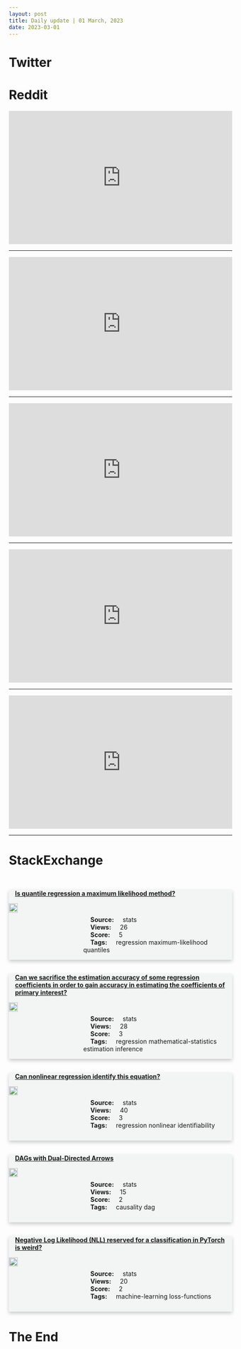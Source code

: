 ```yaml
---
layout: post
title: Daily update | 01 March, 2023
date: 2023-03-01
---
```


<script async src="https://platform.twitter.com/widgets.js" charset="utf-8"></script>


<script src='https://storage.ko-fi.com/cdn/scripts/overlay-widget.js'></script>
<script>
  kofiWidgetOverlay.draw('themldojo', {
    'type': 'floating-chat',
    'floating-chat.donateButton.text': 'Support me',
    'floating-chat.donateButton.background-color': '#f45d22',
    'floating-chat.donateButton.text-color': '#fff'
  });
</script>

# Twitter 

<blockquote class="twitter-tweet"><a href="https://twitter.com/SawyerMerritt/status/1630375072782340096"></a></blockquote>

<blockquote class="twitter-tweet"><a href="https://twitter.com/omarsar0/status/1630392643602599937"></a></blockquote>

<blockquote class="twitter-tweet"><a href="https://twitter.com/rasbt/status/1630562799343599616"></a></blockquote>

<blockquote class="twitter-tweet"><a href="https://twitter.com/B4l4kurwo/status/1630647203160264704"></a></blockquote>

<blockquote class="twitter-tweet"><a href="https://twitter.com/BJP4India/status/1630465825504362499"></a></blockquote>

<blockquote class="twitter-tweet"><a href="https://twitter.com/stanfordnlp/status/1630475531950108678"></a></blockquote>

<blockquote class="twitter-tweet"><a href="https://twitter.com/ylecun/status/1630611290329686016"></a></blockquote>

<blockquote class="twitter-tweet"><a href="https://twitter.com/ylecun/status/1630680411117584384"></a></blockquote>

<blockquote class="twitter-tweet"><a href="https://twitter.com/MetaAI/status/1630623547889704961"></a></blockquote>

<blockquote class="twitter-tweet"><a href="https://twitter.com/stanfordnlp/status/1630580798356357121"></a></blockquote>

# Reddit 

<iframe id="reddit-embed" src="https://www.redditmedia.com/r/datascience/comments/11eftyi/last_weekend_i_made_a_google_sheets_plugin_that?ref_source=embed&amp;ref=share&amp;embed=true" sandbox="allow-scripts allow-same-origin allow-popups" style="border: none;" height="300" width="100%" scrolling="yes"></iframe>
<hr style="width:100%;text-align:left;margin-left:0">
<iframe id="reddit-embed" src="https://www.redditmedia.com/r/MachineLearning/comments/11e4w40/r_microsoft_introduce_kosmos1_a_multimodal_large?ref_source=embed&amp;ref=share&amp;embed=true" sandbox="allow-scripts allow-same-origin allow-popups" style="border: none;" height="300" width="100%" scrolling="yes"></iframe>
<hr style="width:100%;text-align:left;margin-left:0">
<iframe id="reddit-embed" src="https://www.redditmedia.com/r/datascience/comments/11e1b8h/people_who_work_as_a_data_scientist_in_consulting?ref_source=embed&amp;ref=share&amp;embed=true" sandbox="allow-scripts allow-same-origin allow-popups" style="border: none;" height="300" width="100%" scrolling="yes"></iframe>
<hr style="width:100%;text-align:left;margin-left:0">
<iframe id="reddit-embed" src="https://www.redditmedia.com/r/MachineLearning/comments/11effj0/discussion_open_source_beats_googles_automl_for?ref_source=embed&amp;ref=share&amp;embed=true" sandbox="allow-scripts allow-same-origin allow-popups" style="border: none;" height="300" width="100%" scrolling="yes"></iframe>
<hr style="width:100%;text-align:left;margin-left:0">
<iframe id="reddit-embed" src="https://www.redditmedia.com/r/datascience/comments/11dwl0q/not_too_long_ago_i_posted_about_my_small_win?ref_source=embed&amp;ref=share&amp;embed=true" sandbox="allow-scripts allow-same-origin allow-popups" style="border: none;" height="300" width="100%" scrolling="yes"></iframe>
<hr style="width:100%;text-align:left;margin-left:0">

<style>
.card {
box-shadow: 0 4px 8px 0 rgba(0,0,0,0.2);
transition: 0.3s;
width: 100%;
background-color: #F3F4F4;
}
p{
    margin-left:  3em;
    padding-top: 1em;
}
.part2{
    display: grid;
    grid-template-columns: 1fr 3fr;
}
h4{
    margin: 1em;
}

.card:hover {
box-shadow: 0 8px 16px 0 rgba(0,0,0,0.2);
}
b {
padding: 2px 16px;
}
</style>
  
# StackExchange 


  <br>
  <div class="card">
  <h4><a href='https://stats.stackexchange.com/questions/606949/is-quantile-regression-a-maximum-likelihood-method'>Is quantile regression a maximum likelihood method?</a></h4> 
  <div class="part2">
      <img src="https://cdn.sstatic.net/Sites/stats/Img/apple-touch-icon@2.png?v=344f57aa10cc" alt="Img missing!" style="width:40%">
      <p><b>Source:</b> stats<br><b>Views:</b> 26<br><b>Score:</b> 5<br><b>Tags:</b> <span class="badge badge-dark">regression</span> <span class="badge badge-dark">maximum-likelihood</span> <span class="badge badge-dark">quantiles</span></p> 
  </div>
  </div>
      
  <br>
  <div class="card">
  <h4><a href='https://stats.stackexchange.com/questions/606929/can-we-sacrifice-the-estimation-accuracy-of-some-regression-coefficients-in-orde'>Can we sacrifice the estimation accuracy of some regression coefficients in order to gain accuracy in estimating the coefficients of primary interest?</a></h4> 
  <div class="part2">
      <img src="https://cdn.sstatic.net/Sites/stats/Img/apple-touch-icon@2.png?v=344f57aa10cc" alt="Img missing!" style="width:40%">
      <p><b>Source:</b> stats<br><b>Views:</b> 28<br><b>Score:</b> 3<br><b>Tags:</b> <span class="badge badge-dark">regression</span> <span class="badge badge-dark">mathematical-statistics</span> <span class="badge badge-dark">estimation</span> <span class="badge badge-dark">inference</span></p> 
  </div>
  </div>
      
  <br>
  <div class="card">
  <h4><a href='https://stats.stackexchange.com/questions/606923/can-nonlinear-regression-identify-this-equation'>Can nonlinear regression identify this equation?</a></h4> 
  <div class="part2">
      <img src="https://cdn.sstatic.net/Sites/stats/Img/apple-touch-icon@2.png?v=344f57aa10cc" alt="Img missing!" style="width:40%">
      <p><b>Source:</b> stats<br><b>Views:</b> 40<br><b>Score:</b> 3<br><b>Tags:</b> <span class="badge badge-dark">regression</span> <span class="badge badge-dark">nonlinear</span> <span class="badge badge-dark">identifiability</span></p> 
  </div>
  </div>
      
  <br>
  <div class="card">
  <h4><a href='https://stats.stackexchange.com/questions/606936/dags-with-dual-directed-arrows'>DAGs with Dual-Directed Arrows</a></h4> 
  <div class="part2">
      <img src="https://cdn.sstatic.net/Sites/stats/Img/apple-touch-icon@2.png?v=344f57aa10cc" alt="Img missing!" style="width:40%">
      <p><b>Source:</b> stats<br><b>Views:</b> 15<br><b>Score:</b> 2<br><b>Tags:</b> <span class="badge badge-dark">causality</span> <span class="badge badge-dark">dag</span></p> 
  </div>
  </div>
      
  <br>
  <div class="card">
  <h4><a href='https://stats.stackexchange.com/questions/606915/negative-log-likelihood-nll-reserved-for-a-classification-in-pytorch-is-weird'>Negative Log Likelihood (NLL) reserved for a classification in PyTorch is weird?</a></h4> 
  <div class="part2">
      <img src="https://cdn.sstatic.net/Sites/stats/Img/apple-touch-icon@2.png?v=344f57aa10cc" alt="Img missing!" style="width:40%">
      <p><b>Source:</b> stats<br><b>Views:</b> 20<br><b>Score:</b> 2<br><b>Tags:</b> <span class="badge badge-dark">machine-learning</span> <span class="badge badge-dark">loss-functions</span></p> 
  </div>
  </div>
      
# The End